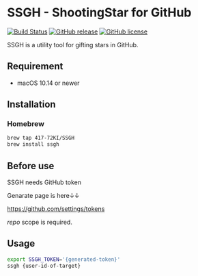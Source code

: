 # SSGH - ShootingStar for GitHub
[![Build Status](https://travis-ci.com/417-72KI/SSGH.svg?branch=master)](https://travis-ci.com/417-72KI/SSGH)
[![GitHub release](https://img.shields.io/github/release/417-72KI/SSGH/all.svg)](https://github.com/417-72KI/SSGH/releases)
[![GitHub license](https://img.shields.io/badge/license-MIT-lightgrey.svg)](https://raw.githubusercontent.com/417-72KI/SSGH/master/LICENSE)

SSGH is a utility tool for gifting stars in GitHub.

## Requirement
- macOS 10.14 or newer

## Installation
### Homebrew

```sh
brew tap 417-72KI/SSGH
brew install ssgh
```

## Before use
SSGH needs GitHub token

Genarate page is here↓↓

https://github.com/settings/tokens

*repo* scope is required.

## Usage
```sh
export SSGH_TOKEN='{generated-token}'
ssgh {user-id-of-target}
```
